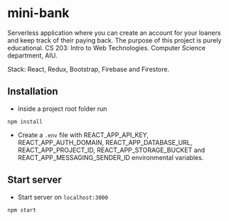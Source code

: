 # mini-bank

Serverless application where you can create an account for your loaners and keep track of their paying back.
The purpose of this project is purely educational. 
CS 203: Intro to Web Technologies.
Computer Science department, AIU.

Stack: React, Redux, Bootstrap, Firebase and Firestore.

## Installation

* Inside a project root folder run
```
npm install
```

* Create a ``.env`` file with REACT_APP_API_KEY, REACT_APP_AUTH_DOMAIN, REACT_APP_DATABASE_URL, REACT_APP_PROJECT_ID, REACT_APP_STORAGE_BUCKET and REACT_APP_MESSAGING_SENDER_ID environmental variables.

## Start server

* Start server on ``localhost:3000``
```
npm start
```
